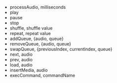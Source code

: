 * processAudio, milliseconds  
* play  
* pause  
* stop  
* shuffle, shuffle value  
* repeat, repeat value  
* addQueue, {audio, queue}  
* removeQueue, {audio, queue}  
* swapQueue, {previousIndex, currentIndex, queue}  
* next, audio  
* prev, audio  
* load, audio  
* insertMedia, audio  
* execCommand, commandName  
